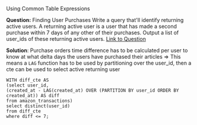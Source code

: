 


Using Common Table Expressions

**Question:** Finding User Purchases
Write a query that'll identify returning active users. A returning active user is a user that has made a second purchase within 7 days of any other of their purchases. Output a list of user_ids of these returning active users.
[Link to Question](https://platform.stratascratch.com/coding/10322-finding-user-purchases)

**Solution**:
Purchase orders time difference has to be calculated per user to know at what delta days the users have purchased their articles => This means a `LAG` function has to be used by partitioning over the user_id, then a cte can be used to select active returning user

```
WITH diff_cte AS
(select user_id, 
(created_at - LAG(created_at) OVER (PARTITION BY user_id ORDER BY created_at)) AS diff 
from amazon_transactions)
select distinct(user_id)
from diff_cte
where diff <= 7;
```
